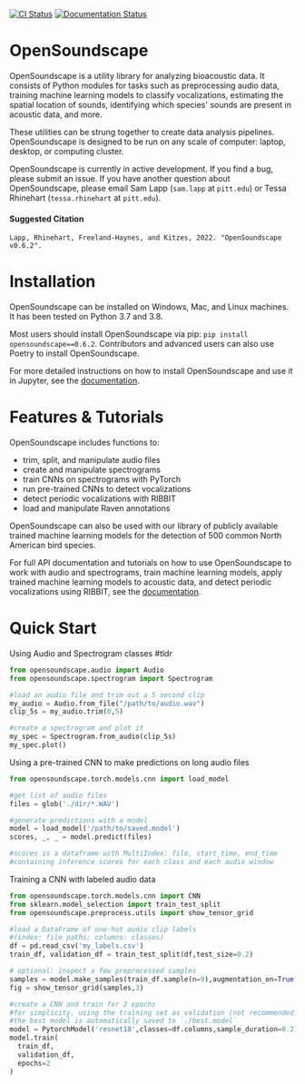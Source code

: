 [![CI Status](https://github.com/kitzeslab/opensoundscape/workflows/CI/badge.svg)](https://github.com/kitzeslab/opensoundscape/actions?query=workflow%3ACI)
[![Documentation Status](https://readthedocs.org/projects/opensoundscape/badge/?version=latest)](http://opensoundscape.org/en/latest/?badge=latest)

# OpenSoundscape

OpenSoundscape is a utility library for analyzing bioacoustic data. It consists of Python modules for tasks such as preprocessing audio data, training machine learning models to classify vocalizations, estimating the spatial location of sounds, identifying which species' sounds are present in acoustic data, and more.

These utilities can be strung together to create data analysis pipelines. OpenSoundscape is designed to be run on any scale of computer: laptop, desktop, or computing cluster.

OpenSoundscape is currently in active development. If you find a bug, please submit an issue. If you have another question about OpenSoundscape, please email Sam Lapp (`sam.lapp` at `pitt.edu`) or Tessa Rhinehart (`tessa.rhinehart` at `pitt.edu`).


#### Suggested Citation
```
Lapp, Rhinehart, Freeland-Haynes, and Kitzes, 2022. "OpenSoundscape v0.6.2".
```

# Installation

OpenSoundscape can be installed on Windows, Mac, and Linux machines. It has been tested on Python 3.7 and 3.8.

Most users should install OpenSoundscape via pip: `pip install opensoundscape==0.6.2`. Contributors and advanced users can also use Poetry to install OpenSoundscape.

For more detailed instructions on how to install OpenSoundscape and use it in Jupyter, see the [documentation](http://opensoundscape.org).

# Features & Tutorials
OpenSoundscape includes functions to:
* trim, split, and manipulate audio files
* create and manipulate spectrograms
* train CNNs on spectrograms with PyTorch
* run pre-trained CNNs to detect vocalizations
* detect periodic vocalizations with RIBBIT
* load and manipulate Raven annotations

OpenSoundscape can also be used with our library of publicly available trained machine learning models for the detection of 500 common North American bird species.

For full API documentation and tutorials on how to use OpenSoundscape to work with audio and spectrograms, train machine learning models, apply trained machine learning models to acoustic data, and detect periodic vocalizations using RIBBIT, see the [documentation](http://opensoundscape.org).

# Quick Start

Using Audio and Spectrogram classes #tldr
```python
from opensoundscape.audio import Audio
from opensoundscape.spectrogram import Spectrogram

#load an audio file and trim out a 5 second clip
my_audio = Audio.from_file("/path/to/audio.wav")
clip_5s = my_audio.trim(0,5)

#create a spectrogram and plot it
my_spec = Spectrogram.from_audio(clip_5s)
my_spec.plot()
```

Using a pre-trained CNN to make predictions on long audio files
```python
from opensoundscape.torch.models.cnn import load_model

#get list of audio files
files = glob('./dir/*.WAV')

#generate predictions with a model
model = load_model('/path/to/saved.model')
scores, _, _ = model.predict(files)

#scores is a dataframe with MultiIndex: file, start_time, end_time
#containing inference scores for each class and each audio window
```

Training a CNN with labeled audio data
```python
from opensoundscape.torch.models.cnn import CNN
from sklearn.model_selection import train_test_split
from opensoundscape.preprocess.utils import show_tensor_grid

#load a DataFrame of one-hot audio clip labels
#(index: file paths; columns: classes)
df = pd.read_csv('my_labels.csv')
train_df, validation_df = train_test_split(df,test_size=0.2)

# optional: inspect a few preprocessed samples
samples = model.make_samples(train_df.sample(n=9),augmentation_on=True)
fig = show_tensor_grid(samples,3)

#create a CNN and train for 2 epochs
#for simplicity, using the training set as validation (not recommended!)
#the best model is automatically saved to `./best.model`
model = PytorchModel('resnet18',classes=df.columns,sample_duration=0.2)
model.train(
  train_df,
  validation_df,
  epochs=2
)
```
